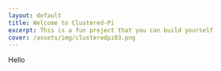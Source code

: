 ```yaml
---
layout: default
title: Welcome to Clustered-Pi
excerpt: This is a fun project that you can build yourself
cover: /assets/img/clusteredpi03.png
---
```


Hello